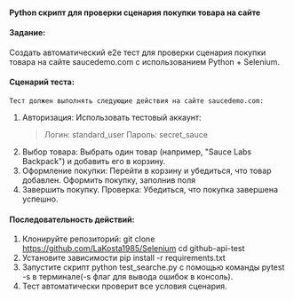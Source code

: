 #### Python скрипт для проверки сценария покупки товара на сайте

#### Задание:

Создать автоматический e2e тест для проверки сценария покупки товара на сайте saucedemo.com с использованием Python + Selenium.

#### Сценарий теста:

    Тест должен выполнять следующие действия на сайте saucedemo.com:

1. Авторизация: Использовать тестовый аккаунт:
   > Логин: standard_user
   > Пароль: secret_sauce
2. Выбор товара: Выбрать один товар (например, "Sauce Labs Backpack") и добавить его в корзину.
3. Оформление покупки:
   Перейти в корзину и убедиться, что товар добавлен.
   Оформить покупку, заполнив поля
4. Завершить покупку.
   Проверка: Убедиться, что покупка завершена успешно.

#### Последовательность действий:

1. Клонируйте репозиторий:
   git clone https://github.com/LaKosta1985/Selenium
   cd github-api-test
2. Установите зависимости
   pip install -r requirements.txt
3. Запустите скрипт
   python test_searche.py c помощью команды pytest -s в терминале(-s флаг для вывода ошибок в консоль).
4. Тест автоматически проверит все условия сценария.
